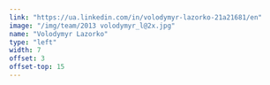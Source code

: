 ```yaml
---
link: "https://ua.linkedin.com/in/volodymyr-lazorko-21a21681/en"
image: "/img/team/2013 volodymyr_l@2x.jpg"
name: "Volodymyr Lazorko"
type: "left"
width: 7
offset: 3
offset-top: 15
---
```

